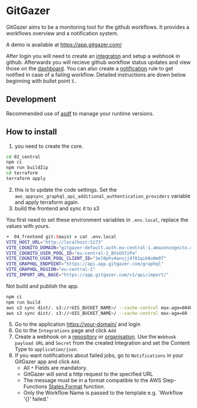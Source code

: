 # GitGazer

GitGazer aims to be a monitoring tool for the github workflows. It provides a workflows overview and a notification system.

A demo is available at <https://app.gitgazer.com/>

After login you will need to create an [integraton](https://app.gitgazer.com/integrations) and setup a webhook in github. Afterwards you will recieve github workflow status updates and view those on the [dashboard](https://app.gitgazer.com/dashboard). You can also create a [notification](https://app.gitgazer.com/notifications) rule to get notified in case of a failing workflow. Detailed instructions are down below beginning with bullet point `5.`

## Development

Recommended use of [asdf](https://asdf-vm.com/) to manage your runtime versions.

## How to install

1. you need to create the core.

```bash
cd 02_central
npm ci
npm run buildZip
cd terraform
terraform apply
```

2. this is to update the code settings. Set the `aws_appsync_graphql_api_additional_authentication_providers` variable and apply terraform again.
3. build the frontend and sync it to s3

You first need to set these environment variables in `.env.local`, replace the values with yours.

```bash
➜  04_frontend git:(main) ✗ cat .env.local
VITE_HOST_URL="http://localhost:5173"
VITE_COGNITO_DOMAIN="gitgazer-default.auth.eu-central-1.amazoncognito.com"
VITE_COGNITO_USER_POOL_ID="eu-central-1_BVsGhTzPa"
VITE_COGNITO_USER_POOL_CLIENT_ID="1el0phv4ansjj4f81qik0o0m07"
VITE_GRAPHQL_ENDPOINT="https://api.app.gitgazer.com/graphql"
VITE_GRAPHQL_REGION="eu-central-1"
VITE_IMPORT_URL_BASE="https://app.gitgazer.com/v1/api/import/"
```

Not build and publish the app.

```bash
npm ci
npm run build
aws s3 sync dist/. s3://<UIS_BUCKET_NAME>/ --cache-control max-age=604800 --exclude "*.html"
aws s3 sync dist/. s3://<UIS_BUCKET_NAME>/ --cache-control max-age=60 --include "*.html"
```

5. Go to the application <https://your-domain/> and login
6. Go to the `Integrations` page and click `Add`
7. Create a webhook on a [repository](https://docs.github.com/en/webhooks/using-webhooks/creating-webhooks#creating-a-repository-webhook) or [organisation](https://docs.github.com/en/webhooks/using-webhooks/creating-webhooks#creating-an-organization-webhook). Use the `Webhook payload URL` and `Secret` from the created Integration and set the Content Type to `application/json`.
8. If you want notifications about failed jobs, go to `Notifications` in your GitGazer app and click `Add`.
   - All `*` Fields are mandatory.
   - GitGazer will send a http request to the specified URL
   - The message must be in a format compatible to the AWS Step-Functions [States.Format](https://docs.aws.amazon.com/step-functions/latest/dg/amazon-states-language-intrinsic-functions.html#asl-intrsc-func-generic) function.
   - Only the Workflow Name is passed to the template e.g. `Workflow '{}' failed.'
